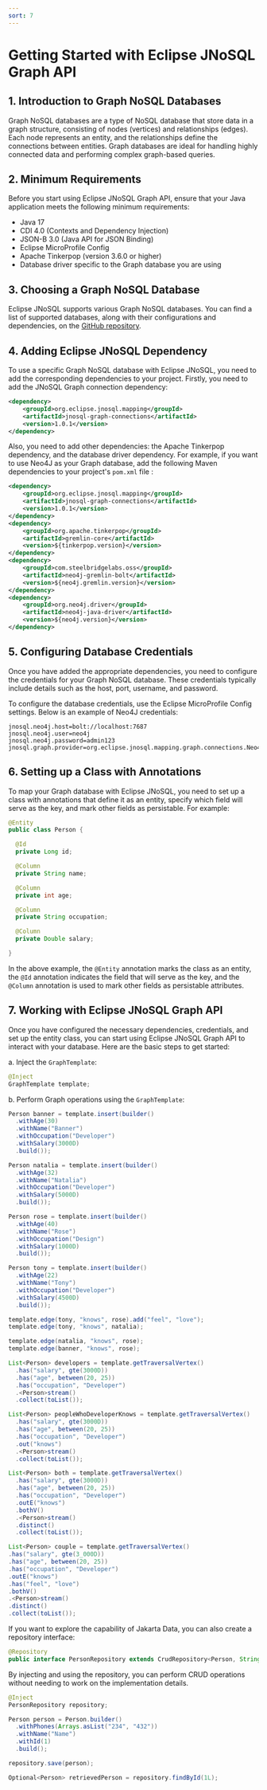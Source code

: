 ```yaml
---
sort: 7
---
```


# Getting Started with Eclipse JNoSQL Graph API

## 1. Introduction to Graph NoSQL Databases
Graph NoSQL databases are a type of NoSQL database that store data in a graph structure, consisting of nodes (vertices) and relationships (edges). Each node represents an entity, and the relationships define the connections between entities. Graph databases are ideal for handling highly connected data and performing complex graph-based queries.

## 2. Minimum Requirements
Before you start using Eclipse JNoSQL Graph API, ensure that your Java application meets the following minimum requirements:
- Java 17
- CDI 4.0 (Contexts and Dependency Injection)
- JSON-B 3.0 (Java API for JSON Binding)
- Eclipse MicroProfile Config
- Apache Tinkerpop (version 3.6.0 or higher)
- Database driver specific to the Graph database you are using

## 3. Choosing a Graph NoSQL Database
Eclipse JNoSQL supports various Graph NoSQL databases. You can find a list of supported databases, along with their configurations and dependencies, on the [GitHub repository](https://github.com/eclipse/jnosql-extensions#graph-connections).

## 4. Adding Eclipse JNoSQL Dependency
To use a specific Graph NoSQL database with Eclipse JNoSQL, you need to add the corresponding dependencies to your project. Firstly, you need to add the JNoSQL Graph connection dependency:

```xml
<dependency>
    <groupId>org.eclipse.jnosql.mapping</groupId>
    <artifactId>jnosql-graph-connections</artifactId>
    <version>1.0.1</version>
</dependency>
````

Also, you need to add other dependencies: the Apache Tinkerpop dependency, and the database driver dependency. For example, if you want to use Neo4J as your Graph database, add the following Maven dependencies to your project's `pom.xml` file :

```xml
<dependency>
    <groupId>org.eclipse.jnosql.mapping</groupId>
    <artifactId>jnosql-graph-connections</artifactId>
    <version>1.0.1</version>
</dependency>
<dependency>
    <groupId>org.apache.tinkerpop</groupId>
    <artifactId>gremlin-core</artifactId>
    <version>${tinkerpop.version}</version>
</dependency>
<dependency>
    <groupId>com.steelbridgelabs.oss</groupId>
    <artifactId>neo4j-gremlin-bolt</artifactId>
    <version>${neo4j.gremlin.version}</version>
</dependency>
<dependency>
    <groupId>org.neo4j.driver</groupId>
    <artifactId>neo4j-java-driver</artifactId>
    <version>${neo4j.version}</version>
</dependency>
```

## 5. Configuring Database Credentials
Once you have added the appropriate dependencies, you need to configure the credentials for your Graph NoSQL database. These credentials typically include details such as the host, port, username, and password.

To configure the database credentials, use the Eclipse MicroProfile Config settings. Below is an example of Neo4J credentials:

```
jnosql.neo4j.host=bolt://localhost:7687
jnosql.neo4j.user=neo4j
jnosql.neo4j.password=admin123
jnosql.graph.provider=org.eclipse.jnosql.mapping.graph.connections.Neo4JGraphConfiguration
```

## 6. Setting up a Class with Annotations
To map your Graph database with Eclipse JNoSQL, you need to set up a class with annotations that define it as an entity, specify which field will serve as the key, and mark other fields as persistable. For example:

```java
@Entity
public class Person {

  @Id
  private Long id;

  @Column
  private String name;

  @Column
  private int age;

  @Column
  private String occupation;

  @Column
  private Double salary;

}
```

In the above example, the `@Entity` annotation marks the class as an entity, the `@Id` annotation indicates the field that will serve as the key, and the `@Column` annotation is used to mark other fields as persistable attributes.

## 7. Working with Eclipse JNoSQL Graph API
Once you have configured the necessary dependencies, credentials, and set up the entity class, you can start using Eclipse JNoSQL Graph API to interact with your database. Here are the basic steps to get started:

a. Inject the `GraphTemplate`:
```java
@Inject
GraphTemplate template;
```

b. Perform Graph operations using the `GraphTemplate`:
```java
Person banner = template.insert(builder()
  .withAge(30)
  .withName("Banner")
  .withOccupation("Developer")
  .withSalary(3000D)
  .build());

Person natalia = template.insert(builder()
  .withAge(32)
  .withName("Natalia")
  .withOccupation("Developer")
  .withSalary(5000D)
  .build());

Person rose = template.insert(builder()
  .withAge(40)
  .withName("Rose")
  .withOccupation("Design")
  .withSalary(1000D)
  .build());

Person tony = template.insert(builder()
  .withAge(22)
  .withName("Tony")
  .withOccupation("Developer")
  .withSalary(4500D)
  .build());

template.edge(tony, "knows", rose).add("feel", "love");
template.edge(tony, "knows", natalia);

template.edge(natalia, "knows", rose);
template.edge(banner, "knows", rose);

List<Person> developers = template.getTraversalVertex()
  .has("salary", gte(3000D))
  .has("age", between(20, 25))
  .has("occupation", "Developer")
  .<Person>stream()
  .collect(toList());

List<Person> peopleWhoDeveloperKnows = template.getTraversalVertex()
  .has("salary", gte(3000D))
  .has("age", between(20, 25))
  .has("occupation", "Developer")
  .out("knows")
  .<Person>stream()
  .collect(toList());

List<Person> both = template.getTraversalVertex()
  .has("salary", gte(3000D))
  .has("age", between(20, 25))
  .has("occupation", "Developer")
  .outE("knows")
  .bothV()
  .<Person>stream()
  .distinct()
  .collect(toList());

List<Person> couple = template.getTraversalVertex()
.has("salary", gte(3_000D))
.has("age", between(20, 25))
.has("occupation", "Developer")
.outE("knows")
.has("feel", "love")
.bothV()
.<Person>stream()
.distinct()
.collect(toList());
```


If you want to explore the capability of Jakarta Data, you can also create a repository interface:


```java
@Repository
public interface PersonRepository extends CrudRepository<Person, String> {}

```
By injecting and using the repository, you can perform CRUD operations without needing to work on the implementation details.


```java
@Inject
PersonRepository repository;

Person person = Person.builder()
  .withPhones(Arrays.asList("234", "432"))
  .withName("Name")
  .withId(1)
  .build();

repository.save(person);

Optional<Person> retrievedPerson = repository.findById(1L);
```
